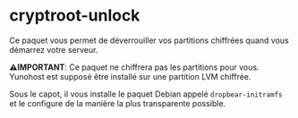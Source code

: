 # cryptroot-unlock

Ce paquet vous permet de déverrouiller vos partitions chiffrées quand vous 
démarrez votre serveur.

**⚠️IMPORTANT**: Ce paquet ne chiffrera pas les partitions pour vous.
Yunohost est supposé être installé sur une partition LVM chiffrée.

Sous le capot, il vous installe le paquet Debian appelé `dropbear-initramfs`
et le configure de la manière la plus transparente possible.
